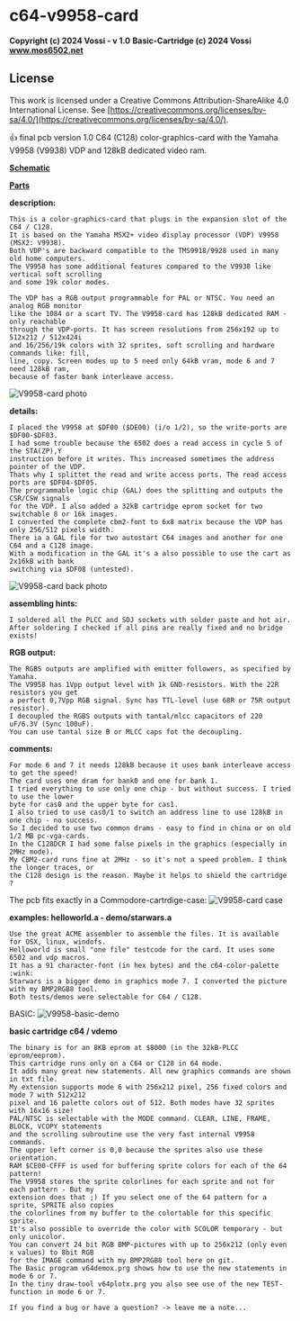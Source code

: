 # c64-v9958-card

**Copyright (c) 2024 Vossi - v 1.0**
**Basic-Cartridge (c) 2024 Vossi**
**www.mos6502.net**

## License
This work is licensed under a Creative Commons Attribution-ShareAlike 4.0
International License. See [https://creativecommons.org/licenses/by-sa/4.0/](https://creativecommons.org/licenses/by-sa/4.0/).

:thumbsup: final pcb version 1.0
C64 (C128) color-graphics-card with the Yamaha V9958 (V9938) VDP and 128kB dedicated video ram.

**[Schematic](https://github.com/vossi1/c64-v9958-card/blob/master/doc/schematics.png)**

**[Parts](https://github.com/vossi1/c64-v9958-card/blob/master/doc/partlist.txt)**

**description:**

    This is a color-graphics-card that plugs in the expansion slot of the C64 / C128.
    It is based on the Yamaha MSX2+ video display processor (VDP) V9958 (MSX2: V9938).
    Both VDP's are backward compatible to the TMS9918/9928 used in many old home computers.
    The V9958 has some additional features compared to the V9938 like vertical soft scrolling
    and some 19k color modes.

    The VDP has a RGB output programmable for PAL or NTSC. You need an analog RGB monitor
    like the 1084 or a scart TV. The V9958-card has 128kB dedicated RAM - only reachable
    through the VDP-ports. It has screen resolutions from 256x192 up to 512x212 / 512x424i
    and 16/256/19k colors with 32 sprites, soft scrolling and hardware commands like: fill,
    line, copy. Screen modes up to 5 need only 64kB vram, mode 6 and 7 need 128kB ram,
    because of faster bank interleave access.

![V9958-card photo](https://github.com/vossi1/c64-v9958-card/blob/master/pictures/cart_front.jpg)

**details:**

    I placed the V9958 at $DF00 ($DE00) (i/o 1/2), so the write-ports are $DF00-$DF03.
    I had some trouble because the 6502 does a read access in cycle 5 of the STA(ZP),Y
    instruction before it writes. This increased sometimes the address pointer of the VDP.
    Thats why I splittet the read and write access ports. The read access ports are $DF04-$DF05.
    The programmable logic chip (GAL) does the splitting and outputs the CSR/CSW signals
    for the VDP. I also added a 32kB cartridge eprom socket for two switchable 8 or 16k images.
    I converted the complete cbm2-font to 6x8 matrix because the VDP has only 256/512 pixels width.
    There ia a GAL file for two autostart C64 images and another for one C64 and a C128 image.
    With a modification in the GAL it's a also possible to use the cart as 2x16kB with bank
    switching via $DF08 (untested).
    
![V9958-card back photo](https://github.com/vossi1/c64-v9958-card/blob/master/pictures/cart_back.jpg)

**assembling hints:**

    I soldered all the PLCC and SOJ sockets with solder paste and hot air.
    After soldering I checked if all pins are really fixed and no bridge exists!

**RGB output:**

    The RGBS outputs are amplified with emitter followers, as specified by Yamaha.
    The V9958 has 1Vpp output level with 1k GND-resistors. With the 22R resistors you get
    a perfect 0,7Vpp RGB signal. Sync has TTL-level (use 68R or 75R output resistor).
    I decoupled the RGBS outputs with tantal/mlcc capacitors of 220 uF/6.3V (Sync 100uF).
    You can use tantal size B or MLCC caps fot the decoupling.

**comments:**

    For mode 6 and 7 it needs 128kB because it uses bank interleave access to get the speed!
    The card uses one dram for bank0 and one for bank 1.
    I tried everything to use only one chip - but without success. I tried to use the lower
    byte for cas0 and the upper byte for cas1.
    I also tried to use cas0/1 to switch an address line to use 128kB in one chip - no success.
    So I decided to use two common drams - easy to find in china or on old 1/2 MB pc-vga-cards.
    In the C128DCR I had some false pixels in the graphics (especially in 2MHz mode).
    My CBM2-card runs fine at 2MHz - so it's not a speed problem. I think the longer traces, or
    the C128 design is the reason. Maybe it helps to shield the cartridge ? 

The pcb fits exactly in a Commodore-cartrdige-case:
![V9958-card case](https://github.com/vossi1/c64-v9958-card/blob/master/pictures/cart_cable.jpg)

**examples: helloworld.a - demo/starwars.a**

    Use the great ACME assembler to assemble the files. It is available for OSX, linux, windofs.
    Helloworld is small "one file" testcode for the card. It uses some 6502 and vdp macros.
    It has a 91 character-font (in hex bytes) and the c64-color-palette :wink:
    Starwars is a bigger demo in graphics mode 7. I converted the picture with my BMP2RGB8 tool.
    Both tests/demos were selectable for C64 / C128.

BASIC:
![V9958-basic-demo](https://github.com/vossi1/c64-v9958-card/blob/master/pictures/basic-demo.jpg)

**basic cartridge c64 / vdemo**

    The binary is for an 8KB eprom at $8000 (in the 32kB-PLCC eprom/eeprom).
    This cartridge runs only on a C64 or C128 in 64 mode.
    It adds many great new statements. All new graphics commands are shown in txt file.
    My extension supports mode 6 with 256x212 pixel, 256 fixed colors and mode 7 with 512x212
    pixel and 16 palette colors out of 512. Both modes have 32 sprites with 16x16 size!
    PAL/NTSC is selectable with the MODE command. CLEAR, LINE, FRAME, BLOCK, VCOPY statements
    and the scrolling subroutine use the very fast internal V9958 commands.
    The upper left corner is 0,0 because the sprites also use these orientation.
    RAM $CE00-CFFF is used for buffering sprite colors for each of the 64 pattern!
    The V9958 stores the sprite colorlines for each sprite and not for each pattern - But my
    extension does that ;) If you select one of the 64 pattern for a sprite, SPRITE also copies
    the colorlines from my buffer to the colortable for this specific sprite.
    It's also possible to override the color with SCOLOR temporary - but only unicolor.
    You can convert 24 bit RGB BMP-pictures with up to 256x212 (only even x values) to 8bit RGB
    for the IMAGE command with my BMP2RGB8 tool here on git.
    The Basic program v64demox.prg shows how to use the new statements in mode 6 or 7.
    In the tiny draw-tool v64plotx.prg you also see use of the new TEST-function in mode 6 or 7.

    If you find a bug or have a question? -> leave me a note...
